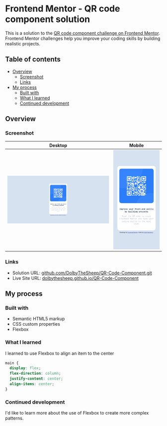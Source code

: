 # Frontend Mentor - QR code component solution

This is a solution to the [QR code component challenge on Frontend Mentor](https://www.frontendmentor.io/challenges/qr-code-component-iux_sIO_H). Frontend Mentor challenges help you improve your coding skills by building realistic projects. 

## Table of contents

- [Overview](#overview)
  - [Screenshot](#screenshot)
  - [Links](#links)
- [My process](#my-process)
  - [Built with](#built-with)
  - [What I learned](#what-i-learned)
  - [Continued development](#continued-development)

## Overview

### Screenshot

|Desktop                                                | Mobile                                              |
|-------------------------------------------------------|-----------------------------------------------------|
|![Desktop](./screenshots/qr-code-component-desktop.png)|![Mobile](./screenshots/qr-code-component-mobile.png)|


### Links

- Solution URL: [github.com/DolbyTheSheep/QR-Code-Component.git](https://github.com/DolbyTheSheep/QR-Code-Component.git)
- Live Site URL: [dolbythesheep.github.io/QR-Code-Component](https://dolbythesheep.github.io/QR-Code-Component/)

## My process

### Built with

- Semantic HTML5 markup
- CSS custom properties
- Flexbox

### What I learned

I learned to use Flexbox to align an item to the center

```css
main {
  display: flex;
  flex-direction: column;
  justify-content: center;
  align-items: center;
}
```

### Continued development

I'd like to learn more about the use of Flexbox to create more complex patterns.